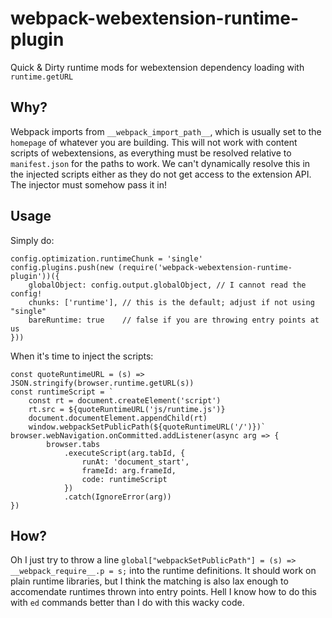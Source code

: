 # webpack-webextension-runtime-plugin
Quick &amp; Dirty runtime mods for webextension dependency loading with
`runtime.getURL`

## Why?

Webpack imports from `__webpack_import_path__`, which is usually set to the
`homepage` of whatever you are building. This will not work with content
scripts of webextensions, as everything must be resolved relative to
`manifest.json` for the paths to work. We can't dynamically resolve this
in the injected scripts either as they do not get access to the extension
API. The injector must somehow pass it in!

## Usage

Simply do:

```JS
config.optimization.runtimeChunk = 'single'
config.plugins.push(new (require('webpack-webextension-runtime-plugin'))({
    globalObject: config.output.globalObject, // I cannot read the config!
    chunks: ['runtime'], // this is the default; adjust if not using "single"
    bareRuntime: true    // false if you are throwing entry points at us
}))
```

When it's time to inject the scripts:

```JS
const quoteRuntimeURL = (s) => JSON.stringify(browser.runtime.getURL(s))
const runtimeScript = `
    const rt = document.createElement('script')
    rt.src = ${quoteRuntimeURL('js/runtime.js')}
    document.documentElement.appendChild(rt)
    window.webpackSetPublicPath(${quoteRuntimeURL('/')})`
browser.webNavigation.onCommitted.addListener(async arg => {
        browser.tabs
            .executeScript(arg.tabId, {
                runAt: 'document_start',
                frameId: arg.frameId,
                code: runtimeScript
            })
            .catch(IgnoreError(arg))
})
```

## How?

Oh I just try to throw a line `global["webpackSetPublicPath"] = (s) => __webpack_require__.p = s;`
into the runtime definitions. It should work on plain runtime libraries, but I
think the matching is also lax enough to accomendate runtimes thrown into
entry points. Hell I know how to do this with `ed` commands better than I do
with this wacky code.
